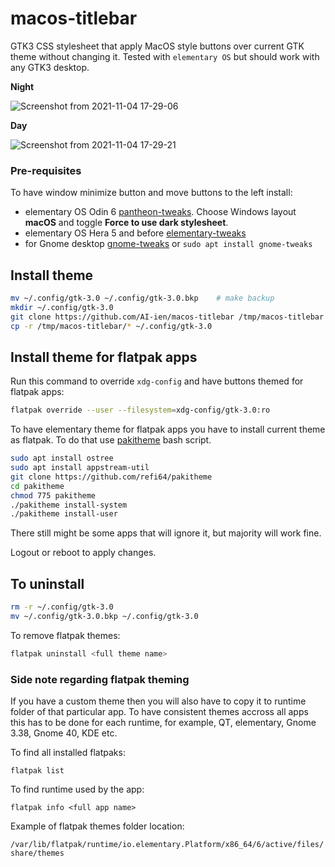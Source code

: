 # macos-titlebar

GTK3 CSS stylesheet that apply MacOS style buttons over current GTK theme without changing it. Tested with `elementary OS` but should work with any GTK3 desktop.

**Night**

![Screenshot from 2021-11-04 17-29-06](https://user-images.githubusercontent.com/33252703/140357660-7d8ab14a-64b7-48f2-b992-a52bd212edc7.png)

**Day**

![Screenshot from 2021-11-04 17-29-21](https://user-images.githubusercontent.com/33252703/140357154-6738511d-8e98-4ec6-b1ae-edc6b5f58435.png)


### Pre-requisites
To have window minimize button and move buttons to the left install:
* elementary OS Odin 6 [pantheon-tweaks](https://github.com/pantheon-tweaks/pantheon-tweaks). Choose Windows layout **macOS** and toggle **Force to use dark stylesheet**.
* elementary OS Hera 5 and before [elementary-tweaks](https://github.com/elementary-tweaks/elementary-tweaks)
* for Gnome desktop [gnome-tweaks](https://gitlab.gnome.org/GNOME/gnome-tweaks) or `sudo apt install gnome-tweaks`

## Install theme

```bash
mv ~/.config/gtk-3.0 ~/.config/gtk-3.0.bkp    # make backup
mkdir ~/.config/gtk-3.0
git clone https://github.com/AI-ien/macos-titlebar /tmp/macos-titlebar
cp -r /tmp/macos-titlebar/* ~/.config/gtk-3.0
```

## Install theme for flatpak apps

Run this command to override `xdg-config` and have buttons themed for flatpak apps:

```bash
flatpak override --user --filesystem=xdg-config/gtk-3.0:ro
```

To have elementary theme for flatpak apps you have to install current theme as flatpak. To do that use [pakitheme](https://github.com/refi64/pakitheme) bash script.

```bash
sudo apt install ostree
sudo apt install appstream-util
git clone https://github.com/refi64/pakitheme
cd pakitheme
chmod 775 pakitheme
./pakitheme install-system
./pakitheme install-user
```

There still might be some apps that will ignore it, but majority will work fine.

Logout or reboot to apply changes.

## To uninstall

```bash
rm -r ~/.config/gtk-3.0
mv ~/.config/gtk-3.0.bkp ~/.config/gtk-3.0
```

To remove flatpak themes:
```bash
flatpak uninstall <full theme name>
```

### Side note regarding flatpak theming
If you have a custom theme then you will also have to copy it to runtime folder of that particular app. To have consistent themes accross all apps this has to be done for each runtime, for example, QT, elementary, Gnome 3.38, Gnome 40, KDE etc.

To find all installed flatpaks:

`flatpak list`

To find runtime used by the app:

`flatpak info <full app name>`

Example of flatpak themes folder location:

`/var/lib/flatpak/runtime/io.elementary.Platform/x86_64/6/active/files/share/themes`

